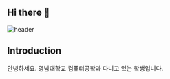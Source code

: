 ## Hi there 👋
![header](https://capsule-render.vercel.app/api?type=slice&color=auto&height=300&section=header&text=Welcome%10to%10HakJin's%10GitHub!!&fontSize=90)
## Introduction
안녕하세요.
영남대학교 컴퓨터공학과 다니고 있는 학생입니다.
<!--
**ihakjin125/ihakjin125** is a ✨ _special_ ✨ repository because its `README.md` (this file) appears on your GitHub profile.

Here are some ideas to get you started:

- 🔭 I’m currently working on ...
- 🌱 I’m currently learning ...
- 👯 I’m looking to collaborate on ...
- 🤔 I’m looking for help with ...
- 💬 Ask me about ...
- 📫 How to reach me: ...
- 😄 Pronouns: ...
- ⚡ Fun fact: ...
-->
